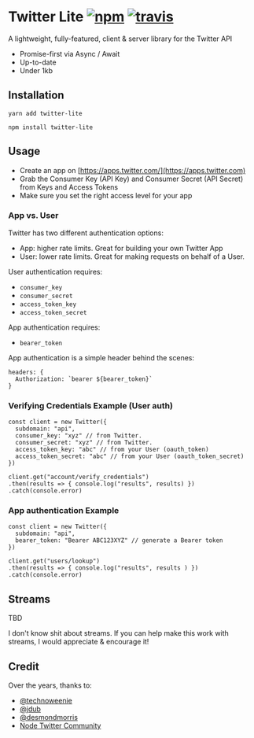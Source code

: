 # Twitter Lite [![npm](https://img.shields.io/npm/v/twitter-lite.svg)](https://npm.im/twitter-lite) [![travis](https://travis-ci.org/preposterous/twitter-lite.svg?branch=master)](https://travis-ci.org/preposterous/twitter-lite)

A lightweight, fully-featured, client & server library for the Twitter API

- Promise-first via Async / Await
- Up-to-date
- Under 1kb

## Installation

```
yarn add twitter-lite
```

```
npm install twitter-lite
```

## Usage

- Create an app on [https://apps.twitter.com/](https://apps.twitter.com)
- Grab the Consumer Key (API Key) and Consumer Secret (API Secret) from Keys and Access Tokens
- Make sure you set the right access level for your app

### App vs. User

Twitter has two different authentication options:
- App: higher rate limits. Great for building your own Twitter App
- User: lower rate limits. Great for making requests on behalf of a User.

User authentication requires:
- `consumer_key`
- `consumer_secret`
- `access_token_key`
- `access_token_secret`

App authentication requires:
- `bearer_token`

App authentication is a simple header behind the scenes:

```
headers: {
  Authorization: `bearer ${bearer_token}`
}
```

### Verifying Credentials Example (User auth)

```es6
const client = new Twitter({
  subdomain: "api",
  consumer_key: "xyz" // from Twitter.
  consumer_secret: "xyz" // from Twitter.
  access_token_key: "abc" // from your User (oauth_token)
  access_token_secret: "abc" // from your User (oauth_token_secret)
})

client.get("account/verify_credentials")
.then(results => { console.log("results", results) })
.catch(console.error)
```

### App authentication Example

```es6
const client = new Twitter({
  subdomain: "api",
  bearer_token: "Bearer ABC123XYZ" // generate a Bearer token
})

client.get("users/lookup")
.then(results => { console.log("results", results ) })
.catch(console.error)
```

## Streams

TBD

I don't know shit about streams. If you can help make this work with streams, I would appreciate & encourage it!

## Credit

Over the years, thanks to:
- [@technoweenie](http://github.com/technoweenie)
- [@jdub](http://github.com/jdub)
- [@desmondmorris](http://github.com/desmondmorris)
- [Node Twitter Community](https://github.com/desmondmorris/node-twitter/graphs/contributors)
